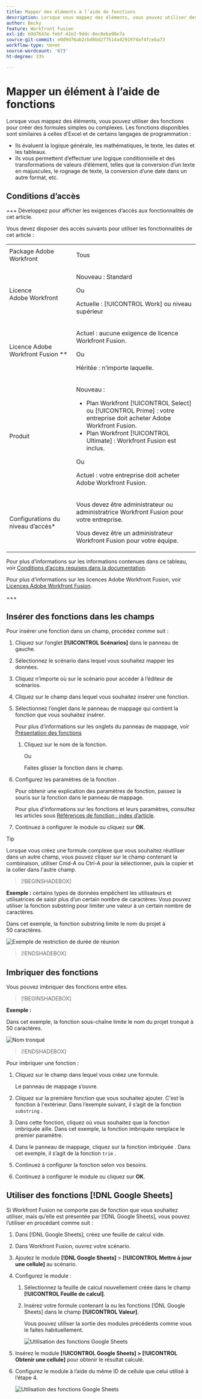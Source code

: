 ```yaml
---
title: Mapper des éléments à l’aide de fonctions
description: Lorsque vous mappez des éléments, vous pouvez utiliser des fonctions pour créer des formules simples ou complexes.
author: Becky
feature: Workfront Fusion
exl-id: b9d7643e-febf-42e2-9ddc-8ec8eba98e7a
source-git-commit: e0d9d76ab2cbd8bd277514a4291974af4fceba73
workflow-type: tm+mt
source-wordcount: '673'
ht-degree: 33%

---
```


# Mapper un élément à l’aide de fonctions

Lorsque vous mappez des éléments, vous pouvez utiliser des fonctions pour créer des formules simples ou complexes. Les fonctions disponibles sont similaires à celles d’Excel et de certains langages de programmation :

* Ils évaluent la logique générale, les mathématiques, le texte, les dates et les tableaux.
* Ils vous permettent d’effectuer une logique conditionnelle et des transformations de valeurs d’élément, telles que la conversion d’un texte en majuscules, le rognage de texte, la conversion d’une date dans un autre format, etc.

## Conditions d’accès

+++ Développez pour afficher les exigences d’accès aux fonctionnalités de cet article.

Vous devez disposer des accès suivants pour utiliser les fonctionnalités de cet article :

<table style="table-layout:auto">
 <col> 
 <col> 
 <tbody> 
  <tr> 
   <td role="rowheader">Package Adobe Workfront</td> 
   <td> <p>Tous</p> </td> 
  </tr> 
  <tr data-mc-conditions=""> 
   <td role="rowheader">Licence Adobe Workfront</td> 
   <td> <p>Nouveau : Standard</p><p>Ou</p><p>Actuelle : [!UICONTROL Work] ou niveau supérieur</p> </td> 
  </tr> 
  <tr> 
   <td role="rowheader">Licence Adobe Workfront Fusion **</td> 
   <td>
   <p>Actuel : aucune exigence de licence Workfront Fusion.</p>
   <p>Ou</p>
   <p>Héritée : n’importe laquelle. </p>
   </td> 
  </tr> 
  <tr> 
   <td role="rowheader">Produit</td> 
   <td>
   <p>Nouveau :</p> <ul><li>Plan Workfront [!UICONTROL Select] ou [!UICONTROL Prime] : votre entreprise doit acheter Adobe Workfront Fusion.</li><li>Plan Workfront [!UICONTROL Ultimate] : Workfront Fusion est inclus.</li></ul>
   <p>Ou</p>
   <p>Actuel : votre entreprise doit acheter Adobe Workfront Fusion.</p>
   </td> 
  </tr>
  <tr data-mc-conditions=""> 
   <td role="rowheader">Configurations du niveau d’accès*</td> 
   <td> 
     <p>Vous devez être administrateur ou administratrice Workfront Fusion pour votre entreprise.</p>
     <p>Vous devez être un administrateur Workfront Fusion pour votre équipe.</p>
   </td> 
  </tr> 
   </td> 
  </tr> 
 </tbody> 
</table>

Pour plus d’informations sur les informations contenues dans ce tableau, voir [Conditions d’accès requises dans la documentation](/help/workfront-fusion/references/licenses-and-roles/access-level-requirements-in-documentation.md).

Pour plus d’informations sur les licences Adobe Workfront Fusion, voir [Licences Adobe Workfront Fusion](/help/workfront-fusion/set-up-and-manage-workfront-fusion/licensing-operations-overview/license-automation-vs-integration.md).

+++

## Insérer des fonctions dans les champs

Pour insérer une fonction dans un champ, procédez comme suit :

1. Cliquez sur l’onglet **[!UICONTROL Scénarios]** dans le panneau de gauche.
1. Sélectionnez le scénario dans lequel vous souhaitez mapper les données.
1. Cliquez n’importe où sur le scénario pour accéder à l’éditeur de scénarios.
1. Cliquez sur le champ dans lequel vous souhaitez insérer une fonction.
1. Sélectionnez l’onglet dans le panneau de mappage qui contient la fonction que vous souhaitez insérer.

   Pour plus d’informations sur les onglets du panneau de mappage, voir [ Présentation des fonctions ](/help/workfront-fusion/get-started-with-fusion/understand-fusion/function-overview.md)
   1. Cliquez sur le nom de la fonction.

      Ou

      Faites glisser la fonction dans le champ.
1. Configurez les paramètres de la fonction .

   Pour obtenir une explication des paramètres de fonction, passez la souris sur la fonction dans le panneau de mappage.

   Pour plus d’informations sur les fonctions et leurs paramètres, consultez les articles sous [Références de fonction : index d’article](/help/workfront-fusion/references/mapping-panel/functions/functions-toc.md).

1. Continuez à configurer le module ou cliquez sur **OK**.

>[!TIP]
>
>Lorsque vous créez une formule complexe que vous souhaitez réutiliser dans un autre champ, vous pouvez cliquer sur le champ contenant la combinaison, utiliser Cmd-A ou Ctrl-A pour la sélectionner, puis la copier et la coller dans l&#39;autre champ.


>[!BEGINSHADEBOX]

**Exemple :** certains types de données empêchent les utilisateurs et utilisatrices de saisir plus d’un certain nombre de caractères. Vous pouvez utiliser la fonction substring pour limiter une valeur à un certain nombre de caractères.

Dans cet exemple, la fonction substring limite le nom du projet à 50 caractères.

![Exemple de restriction de durée de réunion](assets/example-meet-length-restriction-350x184.png)

>[!ENDSHADEBOX]

## Imbriquer des fonctions

Vous pouvez imbriquer des fonctions entre elles.

>[!BEGINSHADEBOX]

**Exemple :**

Dans cet exemple, la fonction sous-chaîne limite le nom du projet tronqué à 50 caractères.

![Nom tronqué](assets/trimmed-name-under-50.png)

>[!ENDSHADEBOX]

Pour imbriquer une fonction :

1. Cliquez sur le champ dans lequel vous créez une formule.

   Le panneau de mappage s’ouvre.

1. Cliquez sur la première fonction que vous souhaitez ajouter. C&#39;est la fonction à l&#39;extérieur. Dans l’exemple suivant, il s’agit de la fonction `substring` .
1. Dans cette fonction, cliquez où vous souhaitez que la fonction imbriquée aille. Dans cet exemple, la fonction imbriquée remplace le premier paramètre.
1. Dans le panneau de mappage, cliquez sur la fonction imbriquée . Dans cet exemple, il s’agit de la fonction `trim` .
1. Continuez à configurer la fonction selon vos besoins.
1. Continuez à configurer le module ou cliquez sur **OK**.

## Utiliser des fonctions [!DNL Google Sheets]

Si Workfront Fusion ne comporte pas de fonction que vous souhaitez utiliser, mais qu’elle est présentée par [!DNL Google Sheets], vous pouvez l’utiliser en procédant comme suit :

1. Dans [!DNL Google Sheets], créez une feuille de calcul vide.
1. Dans Workfront Fusion, ouvrez votre scénario.
1. Ajoutez le module **[!DNL Google Sheets]** > **[!UICONTROL Mettre à jour une cellule]** au scénario.

1. Configurez le module :

   1. Sélectionnez la feuille de calcul nouvellement créée dans le champ **[!UICONTROL Feuille de calcul]**.
   1. Insérez votre formule contenant la ou les fonctions [!DNL Google Sheets] dans le champ **[!UICONTROL Valeur]**.

      Vous pouvez utiliser la sortie des modules précédents comme vous le faites habituellement.

      ![Utilisation des fonctions Google Sheets](assets/exploit-google-sheet-functions-350x218.png)

1. Insérez le module **[!UICONTROL Google Sheets] > [!UICONTROL Obtenir une cellule]** pour obtenir le résultat calculé.
1. Configurez le module à l’aide du même ID de cellule que celui utilisé à l’étape 4.

   ![Utilisation des fonctions Google Sheets](assets/exploit-google-sheet-functions-2-350x187.png)
